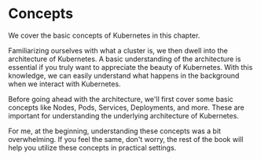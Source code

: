 # Concepts

We cover the basic concepts of Kubernetes in this chapter. 

Familiarizing ourselves with what a cluster is, we then dwell into the architecture of Kubernetes. A basic understanding of the architecture is essential if you truly want to appreciate the beauty of Kubernetes. With this knowledge, we can easily understand what happens in the background when we interact with Kubernetes. 

Before going ahead with the architecture, we'll first cover some basic concepts like Nodes, Pods, Services, Deployments, and more. These are important for understanding the underlying architecture of Kubernetes.

For me, at the beginning, understanding these concepts was a bit overwhelming. If you feel the same, don't worry, the rest of the book will help you utilize these concepts in practical settings.